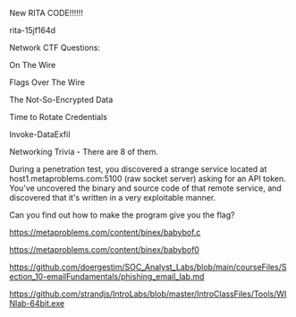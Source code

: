 New RITA CODE!!!!!!

rita-15jf164d


Network CTF Questions:

On The Wire

Flags Over The Wire

The Not-So-Encrypted Data

Time to Rotate Credentials

Invoke-DataExfil

Networking Trivia - There are 8 of them.






During a penetration test, you discovered a strange service located at host1.metaproblems.com:5100 (raw socket server) asking for an API token. You've uncovered the binary and source code of that remote service, and discovered that it's written in a very exploitable manner.

Can you find out how to make the program give you the flag?

https://metaproblems.com/content/binex/babybof.c

https://metaproblems.com/content/binex/babybof0

https://github.com/doergestim/SOC_Analyst_Labs/blob/main/courseFiles/Section_10-emailFundamentals/phishing_email_lab.md


https://github.com/strandjs/IntroLabs/blob/master/IntroClassFiles/Tools/WINlab-64bit.exe

